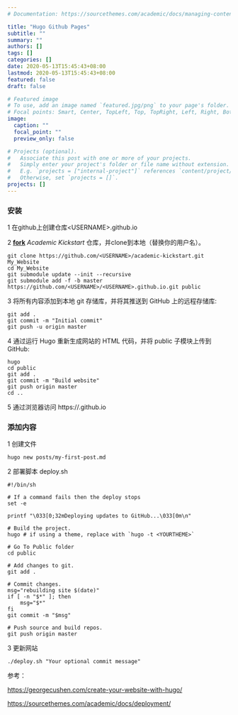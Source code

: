 ```yaml
---
# Documentation: https://sourcethemes.com/academic/docs/managing-content/

title: "Hugo Github Pages"
subtitle: ""
summary: ""
authors: []
tags: []
categories: []
date: 2020-05-13T15:45:43+08:00
lastmod: 2020-05-13T15:45:43+08:00
featured: false
draft: false

# Featured image
# To use, add an image named `featured.jpg/png` to your page's folder.
# Focal points: Smart, Center, TopLeft, Top, TopRight, Left, Right, BottomLeft, Bottom, BottomRight.
image:
  caption: ""
  focal_point: ""
  preview_only: false

# Projects (optional).
#   Associate this post with one or more of your projects.
#   Simply enter your project's folder or file name without extension.
#   E.g. `projects = ["internal-project"]` references `content/project/deep-learning/index.md`.
#   Otherwise, set `projects = []`.
projects: []
---
```






### 安装

1 在github上创建仓库\<USERNAME\>\.github.io

2 [**fork**](https://github.com/sourcethemes/academic-kickstart#fork-destination-box) *Academic Kickstart* 仓库，并clone到本地（替换你的用户名）。

```
git clone https://github.com/<USERNAME>/academic-kickstart.git My_Website
cd My_Website
git submodule update --init --recursive
git submodule add -f -b master https://github.com/<USERNAME>/<USERNAME>.github.io.git public
```

3 将所有内容添加到本地 git 存储库，并将其推送到 GitHub 上的远程存储库:

```
git add .
git commit -m "Initial commit"
git push -u origin master
```

4 通过运行 Hugo 重新生成网站的 HTML 代码，并将 public 子模块上传到 GitHub:

```
hugo
cd public
git add .
git commit -m "Build website"
git push origin master
cd ..
```

5 通过浏览器访问 https://<USERNAME>.github.io

### 添加内容

1 创建文件

```
hugo new posts/my-first-post.md
```

2 部署脚本 deploy.sh

```
#!/bin/sh

# If a command fails then the deploy stops
set -e

printf "\033[0;32mDeploying updates to GitHub...\033[0m\n"

# Build the project.
hugo # if using a theme, replace with `hugo -t <YOURTHEME>`

# Go To Public folder
cd public

# Add changes to git.
git add .

# Commit changes.
msg="rebuilding site $(date)"
if [ -n "$*" ]; then
	msg="$*"
fi
git commit -m "$msg"

# Push source and build repos.
git push origin master
```

3 更新网站

```
./deploy.sh "Your optional commit message"
```

参考：

https://georgecushen.com/create-your-website-with-hugo/

https://sourcethemes.com/academic/docs/deployment/